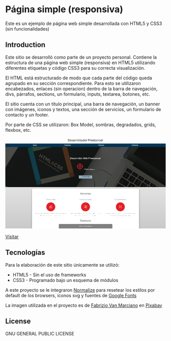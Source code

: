 # Página simple (responsiva)
Este es un ejemplo de página web simple desarrollada con HTML5 y CSS3 (sin funcionalidades)

## Introduction
Este sitio se desarrolló como parte de un proyecto personal. Contiene la estructura de una página web simple (responsiva) en HTML5 utilizando diferentes etiquetas y código CSS3 para su correcta visualización.

El HTML está estructurado de modo que cada parte del código queda agrupado en su sección correspondiente. Para esto se utilizaron encabezados, enlaces (sin operacion) dentro de la barra de navegación, divs, párrafos, sections, un formulario, inputs, textarea, botones, etc.

El sitio cuenta con un título principal, una barra de navegación, un banner con imágenes, iconos y textos, una sección de servicios, un formulario de contacto y un footer.

Por parte de CSS se utilizaron: Box Model, sombras, degradados, grids, flexbox, etc.

![Vista previa](img/preview.png)

[Visitar]

## Tecnologías

Para la elaboración de este sitio únicamente se utilizó:

* HTML5 - Sin el uso de frameworks
* CSS3 - Programado bajo un esquema de módulos

A este proyecto se le integraron [Normalize] para resetear los estilos por default de los browsers, iconos svg y fuentes de [Google Fonts]

La imagen utilizada en el proyecto es de [Fabrizio Van Marciano](https://pixabay.com/es/users/vanmarciano-1310286/?utm_source=link-attribution&amp;utm_medium=referral&amp;utm_campaign=image&amp;utm_content=2038872) en [Pixabay](https://pixabay.com/es/?utm_source=link-attribution&amp;utm_medium=referral&amp;utm_campaign=image&amp;utm_content=2038872)

## License

GNU GENERAL PUBLIC LICENSE

[//]: # (These are reference links used in the body of this note and get stripped out when the markdown processor does its job. There is no need to format nicely because it shouldn't be seen. Thanks SO - http://stackoverflow.com/questions/4823468/store-comments-in-markdown-syntax)
   
   [Visitar]: <https://cmjdesarrollo.github.io/01SimplePage/>
   [Normalize]: <https://necolas.github.io/normalize.css/>
   [Google Fonts]: <https://fonts.google.com/>
